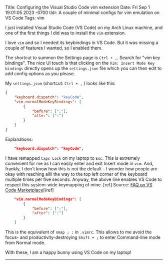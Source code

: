 Title: Configuring the Visual Studio Code vim extension
Date: Fri Sep 1 19:01:05 2023 -0700
tldr: A couple of minimal configs for vim emulation on VS Code
Tags: vim

I just installed Visual Studio Code (VS Code) on my Arch Linux machine, and one
of the first things I did was to install the `vim` extension.

I love `vim` and so I needed its keybindings in VS Code. But it was missing a
couple of features I wanted, so I enabled them.

The shortcut to summon the Settings page is `Ctrl + ,`. Search for "vim
key bindings". The nice UI touch is that clicking on the `Vim: Insert Mode Key
bindings` directly opens up the `settings.json` file which you can then edit to
add config options as you please.

My `settings.json` (shortcut: `Ctrl + ,` ) looks like this:

```json
{
    "keyboard.dispatch": "keyCode",
    "vim.normalModeKeyBindings": [
        {
            "before": [";"],
            "after": [":"]
        }
    ]
}
```

Explanations:

```json
    "keyboard.dispatch": "keyCode",
```

I have remapped `Caps Lock` on my laptop to `Esc`. This is extremely convenient
for me as I can easily enter and exit Insert mode in `vim`. And, frankly, I
don't know how this is not the default - I wonder how people are okay with
reaching allll the way to the top left corner of the keyboard multiple times
per five seconds. Anyway, the above line enables VS Code to respect this
system-wide keymapping of mine. [ref] Source: [FAQ on VS Code Marketplace](https://marketplace.visualstudio.com/items?itemName=vscodevim.vim#-faq:~:text=I%27ve%20swapped%20Escape%20and%20Caps%20Lock)[/ref]

```json
    "vim.normalModeKeyBindings": [
        {
            "before": [";"],
            "after": [":"]
        }
    ]
```

This is the equivalent of `nmap ; :` in `.vimrc`. This allows to me avoid the
focus- and productivity-destroying `Shift + ;` to enter Command-line mode from
Normal mode.

With these, I am a happy bunny using VS Code on my laptop!

---
